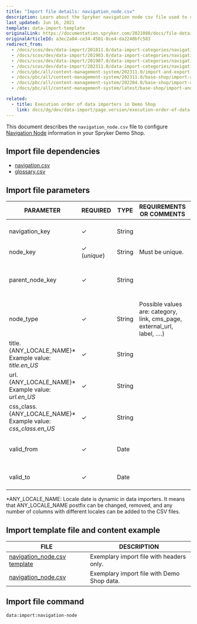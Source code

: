 ```yaml
---
title: "Import file details: navigation_node.csv"
description: Learn about the Spryker navigation node csv file used to configure the navigation node information in to your Spryker Shop.
last_updated: Jun 16, 2021
template: data-import-template
originalLink: https://documentation.spryker.com/2021080/docs/file-details-navigation-nodecsv
originalArticleId: a3ec2a04-ce34-4501-8ce4-da2240bfc583
redirect_from:
  - /docs/scos/dev/data-import/201811.0/data-import-categories/navigation-setup/file-details-navigation-node.csv.html
  - /docs/scos/dev/data-import/201903.0/data-import-categories/navigation-setup/file-details-navigation-node.csv.html
  - /docs/scos/dev/data-import/201907.0/data-import-categories/navigation-setup/file-details-navigation-node.csv.html
  - /docs/scos/dev/data-import/202311.0/data-import-categories/navigation-setup/file-details-navigation-node.csv.html
  - /docs/pbc/all/content-management-system/202311.0/import-and-export-data/file-details-navigation-node.csv.html
  - /docs/pbc/all/content-management-system/202311.0/base-shop/import-and-export-data/file-details-navigation-node.csv.html
  - /docs/pbc/all/content-management-system/202204.0/base-shop/import-and-export-data/import-file-details-navigation-node.csv.html
  - /docs/pbc/all/content-management-system/latest/base-shop/import-and-export-data/import-file-details-navigation-node.csv.html

related:
  - title: Execution order of data importers in Demo Shop
    link: docs/dg/dev/data-import/page.version/execution-order-of-data-importers.html
---
```


This document describes the `navigation_node.csv` file to configure [Navigation Node](/docs/pbc/all/content-management-system/{{page.version}}/base-shop/manage-in-the-back-office/navigation/create-navigation-nodes.html#reference-information-navigation-node-types) information in your Spryker Demo Shop.


## Import file dependencies



- [navigation.csv](/docs/pbc/all/content-management-system/{{page.version}}/base-shop/import-and-export-data/import-file-details-navigation.csv.html)
- [glossary.csv](/docs/pbc/all/miscellaneous/{{page.version}}/import-and-export-data/import-file-details-glossary.csv.html)

## Import file parameters



| PARAMETER | REQUIRED | TYPE | REQUIREMENTS OR COMMENTS | DESCRIPTION |
| --- | --- | --- | --- | --- |
| navigation_key | &check; | String |  | Navigation entity key identifier. |
| node_key | &check; (*unique*) | String | Must be unique. | Identifies a node. |
| parent_node_key | &check; | String |  | Identifies the parent node. Defines the hierarchy of the nodes. |
| node_type | &check; | String | Possible values are: category, link, cms_page, external_url, label, ….)  | Type of node. |
| title.{ANY_LOCALE_NAME}*<br>Example value: *title.en_US* | &check; | String |  | Tittle of the node (US locale for our example). |
| url.{ANY_LOCALE_NAME}*<br>Example value: *url.en_US* | &check; | String |  | URL of the node (US locale for our example). |
| css_class.{ANY_LOCALE_NAME}*<br>Example value: *css_class.en_US* | &check; | String |  | Class of the node (US locale for our example). |
| valid_from | &check; | Date | |  Date from which the navigation node is valid.|
| valid_to | &check; | Date | |  Date to which the navigation node is valid.|

*ANY_LOCALE_NAME: Locale date is dynamic in data importers. It means that ANY_LOCALE_NAME postfix can be changed, removed, and any number of columns with different locales can be added to the CSV files.



## Import template file and content example



| FILE | DESCRIPTION |
| --- | --- |
| [navigation_node.csv template](https://spryker.s3.eu-central-1.amazonaws.com/docs/Developer+Guide/Back-End/Data+Manipulation/Data+Ingestion/Data+Import/Data+Import+Categories/Navigation+Setup/Template+navigation_node.csv) | Exemplary import file with headers only. |
| [navigation_node.csv](https://spryker.s3.eu-central-1.amazonaws.com/docs/Developer+Guide/Back-End/Data+Manipulation/Data+Ingestion/Data+Import/Data+Import+Categories/Navigation+Setup/navigation_node.csv) | Exemplary import file with Demo Shop data. |

## Import file command

```bash
data:import:navigation-node
```
